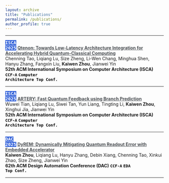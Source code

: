 ```yaml
---
layout: archive
title: "Publications"
permalink: /publications/
author_profile: true
---
```


<!-- You can also find my articles on <u><a href="https://scholar.google.com/citations?hl=zh-CN&user=635o82sAAAAJ">my Google Scholar profile</a>.</u> -->

------

<code style="color: #ffffff; background-color:rgb(51, 98, 217); font-size: 1.03em;"><b>ISCA 2025</b></code>
<a href="" style="color:rgb(74, 78, 82); "><strong>
  Qtenon: Towards Low-Latency Architecture Integration for Accelerating Hybrid Quantum-Classical Computing</strong>
</a>
<br>
<span >Chenning Tao, Liqiang Lu, Size Zheng, Li-Wen Chang, Minghua Shen, Hanyu Zhang, Fangxin Liu, <strong>Kaiwen Zhou</strong>, Jianwei Yin
</span>
<br>
<span style=""><strong>
52th ACM International Symposium on Computer Architecture (ISCA)</strong>
</span>
<code style="color: black; background-color: #fafafa; font-size: 0.9em;"><b>CCF-A</b></code>
<code style="color: black; background-color: #fafafa; font-size: 0.9em;"><b>Computer Architecture Top Conf.</b></code>

------

<code style="color: #ffffff; background-color:rgb(51, 98, 217); font-size: 1.03em;"><b>ISCA 2025</b></code>
<a href="" style="color:rgb(74, 78, 82); "><strong>
  ARTERY: Fast Quantum Feedback using Branch Prediction </strong>
</a>
<br>
<span >Wuwei Tian, Liqiang Lu, Siwei Tan, Yun Liang, Tingting Li, <strong>Kaiwen Zhou</strong>, Xinghui Jia, Jianwei Yin
</span>
<br>
<span style=""><strong>
52th ACM International Symposium on Computer Architecture (ISCA)</strong>
</span>
<code style="color: black; background-color: #fafafa; font-size: 0.9em;"><b>CCF-A</b></code>
<code style="color: black; background-color: #fafafa; font-size: 0.9em;"><b>Computer Architecture Top Conf.</b></code>

------

<code style="color: #ffffff; background-color:rgb(51, 98, 217); font-size: 1.03em;"><b>DAC 2025</b></code>
<a href="" style="color:rgb(74, 78, 82); "><strong>
  DyREM: Dynamically Mitigating Quantum Readout Error with Embedded Accelerator</strong>
</a>
<br>
<span ><strong>Kaiwen Zhou</strong>, Liqiang Lu, Hanyu Zhang, Debin Xiang, Chenning Tao, Xinkui Zhao, Size Zheng, Jianwei Yin
</span>
<br>
<span style=""><strong>
62th ACM Design Automation Conference (DAC)</strong>
</span>
<code style="color: black; background-color: #fafafa; font-size: 0.9em;"><b>CCF-A</b></code>
<code style="color: black; background-color: #fafafa; font-size: 0.9em;"><b>EDA Top Conf.</b></code>

------